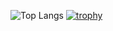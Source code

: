

![Top Langs](https://github-readme-stats.vercel.app/api/top-langs/?username=JuanPabloRios27&layout=compact&theme=chartreuse-dark)
[![trophy](https://github-profile-trophy.vercel.app/?username=JuanPabloRios27&theme=matrix&row=2&column=3)](https://github.com/ryo-ma/github-profile-trophy)
